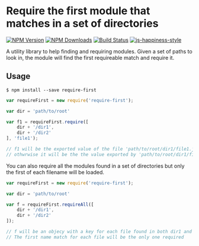 # Require the first module that matches in a set of directories

[![NPM Version][npm-image]][npm-url]
[![NPM Downloads][downloads-image]][downloads-url]
[![Build Status](https://travis-ci.org/wesleytodd/nighthawk.svg?branch=master)](https://travis-ci.org/wesleytodd/nighthawk)
[![js-happiness-style](https://img.shields.io/badge/code%20style-happiness-brightgreen.svg)](https://github.com/JedWatson/happiness)

[npm-image]: https://img.shields.io/npm/v/require-first.svg
[npm-url]: https://npmjs.org/package/require-first
[downloads-image]: https://img.shields.io/npm/dm/require-first.svg
[downloads-url]: https://npmjs.org/package/require-first

A utility library to help finding and requiring modules.  Given a set of paths to look in, the module will find the first requireable match and require it.

## Usage

```
$ npm install --save require-first
```

```javascript
var requireFirst = new require('require-first');

var dir = 'path/to/root'

var f1 = requireFirst.require([
	dir + '/dir1',
	dir + '/dir2'
], 'file1');

// f1 will be the exported value of the file 'path/to/root/dir1/file1.js' if it exists,
// othwrwise it will be the the value exported by 'path/to/root/dir1/file1.js'
```

You can also require all the modules found in a set of directories but only the first of each filename will be loaded.

```javascript
var requireFirst = new require('require-first');

var dir = 'path/to/root'

var f = requireFirst.requireAll([
	dir + '/dir1',
	dir + '/dir2'
]);

// f will be an objecy with a key for each file found in both dir1 and dir2
// The first name match for each file will be the only one required
```
